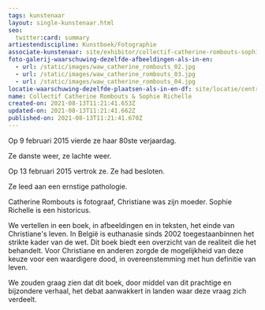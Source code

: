 ```yaml
---
tags: kunstenaar
layout: single-kunstenaar.html
seo:
  twitter:card: summary
artiestendiscipline: Kunstboek/Fotographie
associate-kunstenaar: site/exhibitor/collectif-catherine-rombouts-sophie-richelle.md
foto-galerij-waarschuwing-dezelfde-afbeeldingen-als-in-en:
  - url: /static/images/waw_catherine_rombouts_02.jpg
  - url: /static/images/waw_catherine_rombouts_03.jpg
  - url: /static/images/waw_catherine_rombouts_04.jpg
locatie-waarschuwing-dezelfde-plaatsen-als-in-en-df: site/locatie/centre-protestant.md
name: Collectif Catherine Rombouts & Sophie Richelle
created-on: 2021-08-13T11:21:41.653Z
updated-on: 2021-08-13T11:21:41.662Z
published-on: 2021-08-13T11:21:41.670Z
---
```

<!--StartFragment-->

Op 9 februari 2015 vierde ze haar 80ste verjaardag.

Ze danste weer, ze lachte weer.

Op 13 februari 2015 vertrok ze. Ze had besloten.

Ze leed aan een ernstige pathologie.

Catherine Rombouts is fotograaf, Christiane was zijn moeder. Sophie Richelle is een historicus.

We vertellen in een boek, in afbeeldingen en in teksten, het einde van Christiane's leven. In België is euthanasie sinds 2002 toegestaan ​​binnen het strikte kader van de wet. Dit boek biedt een overzicht van de realiteit die het behandelt. Voor Christiane en anderen zorgde de mogelijkheid van deze keuze voor een waardigere dood, in overeenstemming met hun definitie van leven.

We zouden graag zien dat dit boek, door middel van dit prachtige en bijzondere verhaal, het debat aanwakkert in landen waar deze vraag zich verdeelt.



<!--EndFragment-->